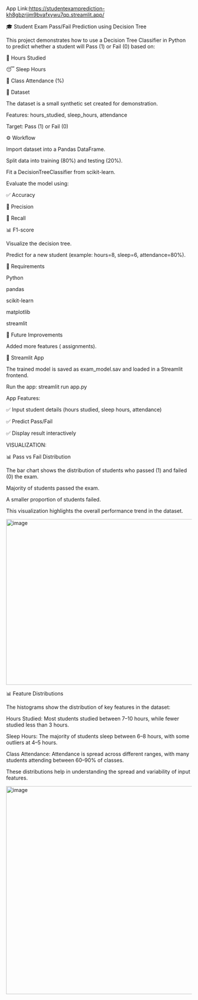 App Link:https://studentexamprediction-kh8gbzrjjm9bvafxywu7qp.streamlit.app/

🎓 Student Exam Pass/Fail Prediction using Decision Tree

This project demonstrates how to use a Decision Tree Classifier in Python to predict whether a student will Pass (1) or Fail (0) based on:

📘 Hours Studied

😴 Sleep Hours

🏫 Class Attendance (%)

📂 Dataset

The dataset is a small synthetic set created for demonstration.

Features: hours_studied, sleep_hours, attendance

Target: Pass (1) or Fail (0)

⚙️ Workflow

Import dataset into a Pandas DataFrame.

Split data into training (80%) and testing (20%).

Fit a DecisionTreeClassifier from scikit-learn.

Evaluate the model using:

✅ Accuracy

🎯 Precision

🔄 Recall

📊 F1-score

Visualize the decision tree.

Predict for a new student (example: hours=8, sleep=6, attendance=80%).

📌 Requirements

Python 

pandas

scikit-learn

matplotlib

streamlit

🚀 Future Improvements

Added more features ( assignments).

🚀 Streamlit App

The trained model is saved as exam_model.sav and loaded in a Streamlit frontend.

Run the app:
streamlit run app.py

App Features:

✅ Input student details (hours studied, sleep hours, attendance)

✅ Predict Pass/Fail

✅ Display result interactively

VISUALIZATION:

📊 Pass vs Fail Distribution

The bar chart shows the distribution of students who passed (1) and failed (0) the exam.

Majority of students passed the exam.

A smaller proportion of students failed.

This visualization highlights the overall performance trend in the dataset.

<img width="543" height="450" alt="image" src="https://github.com/user-attachments/assets/9fa4706d-68b2-48b6-a192-08544635dcc3" />

📊 Feature Distributions

The histograms show the distribution of key features in the dataset:

Hours Studied: Most students studied between 7–10 hours, while fewer studied less than 3 hours.

Sleep Hours: The majority of students sleep between 6–8 hours, with some outliers at 4–5 hours.

Class Attendance: Attendance is spread across different ranges, with many students attending between 60–90% of classes.

These distributions help in understanding the spread and variability of input features.

<img width="835" height="565" alt="image" src="https://github.com/user-attachments/assets/3724dcb5-6c97-45a3-b34a-b2e55ee2b738" />


